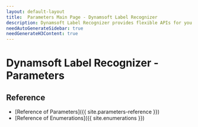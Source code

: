 ```yaml
---
layout: default-layout
title:  Parameters Main Page - Dynamsoft Label Recognizer
description: Dynamsoft Label Recognizer provides flexible APIs for you to customize the settings for different usage scenarios. 
needAutoGenerateSidebar: true
needGenerateH3Content: true
---
```



# Dynamsoft Label Recognizer - Parameters

## Reference

- [Reference of Parameters]({{ site.parameters-reference }})
- [Reference of Enumerations]({{ site.enumerations }})

